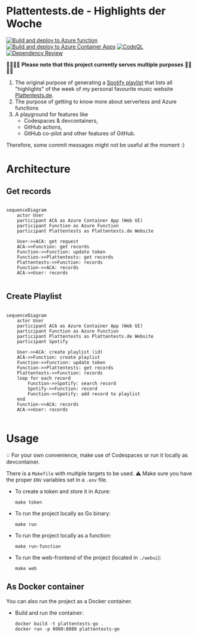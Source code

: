 # Plattentests.de - Highlights der Woche

[![Build and deploy to Azure function](https://github.com/jetzlstorfer/plattentests-go/actions/workflows/deploy-functions.yml/badge.svg)](https://github.com/jetzlstorfer/plattentests-go/actions/workflows/deploy-functions.yml)
[![Build and deploy to Azure Container Apps](https://github.com/jetzlstorfer/plattentests-go/actions/workflows/deploy-aca.yml/badge.svg)](https://github.com/jetzlstorfer/plattentests-go/actions/workflows/deploy-aca.yml)
[![CodeQL](https://github.com/jetzlstorfer/plattentests-go/actions/workflows/codeql.yml/badge.svg)](https://github.com/jetzlstorfer/plattentests-go/actions/workflows/codeql.yml)
[![Dependency Review](https://github.com/jetzlstorfer/plattentests-go/actions/workflows/dependency-review.yml/badge.svg)](https://github.com/jetzlstorfer/plattentests-go/actions/workflows/dependency-review.yml)

👨‍💻👩‍💻 **Please note that this project currently serves multiple purposes** 👨‍💻👩‍💻

1. The original purpose of generating a [Spotify playlist](https://open.spotify.com/playlist/2Bc5TRdMTj6OHwt32x5T6Y?si=c7cf976d4d124bef) that lists all "highlights" of the week of my personal favourite music website [Plattentests.de](https://plattentests.de).
1. The purpose of getting to know more about serverless and Azure functions
1. A playground for features like
   - Codespaces & devcontainers,
   - GitHub actions,
   - GitHub co-pilot and other features of GitHub.

Therefore, some commit messages might not be useful at the moment :)

# Architecture

## Get records


```mermaid

sequenceDiagram
    actor User
    participant ACA as Azure Container App (Web UI)
    participant Function as Azure Function
    participant Plattentests as Plattentests.de Website

    User->>ACA: get request
    ACA->>Function: get records
    Function->>Function: update token
    Function->>Plattentests: get records
    Plattentests->>Function: records
    Function->>ACA: records
    ACA->>User: records
    
```

## Create Playlist

```mermaid

sequenceDiagram
    actor User
    participant ACA as Azure Container App (Web UI)
    participant Function as Azure Function
    participant Plattentests as Plattentests.de Website
    participant Spotify

    User->>ACA: create playlist (id)
    ACA->>Function: create playlist
    Function->>Function: update token
    Function->>Plattentests: get records
    Plattentests->>Function: records
    loop for each record
        Function->>Spotify: search record
        Spotify->>Function: record
        Function->>Spotify: add record to playlist
    end
    Function->>ACA: records
    ACA->>User: records
    
```


# Usage


💡 For your own convenience, make use of Codespaces or run it locally as devcontainer.

There is a `Makefile` with multiple targets to be used. 
⚠️ Make sure you have the proper `ENV` variables set in a `.env` file.

- To create a token and store it in Azure:
    ```
    make token
    ```

- To run the project locally as Go binary:
    ```
    make run
    ```

- To run the project locally as a function:
    ```
    make run-function
    ```

- To run the web-frontend of the project (located in `./webui`):
    ```
    make web
    ```


## As Docker container

You can also run the project as a Docker container.

- Build and run the container:
    ```
    docker build -t plattentests-go .
    docker run -p 8080:8080 plattentests-go
    ```
